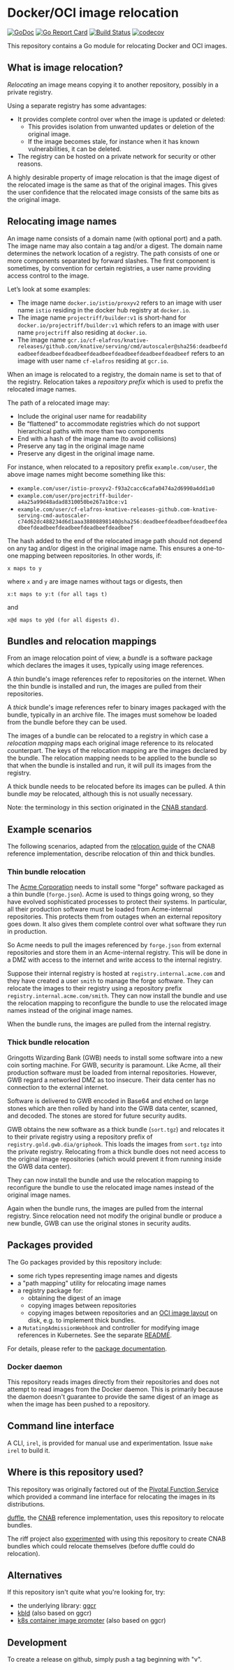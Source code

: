 # Docker/OCI image relocation

[![GoDoc](https://godoc.org/github.com/pivotal/image-relocation?status.svg)](https://godoc.org/github.com/pivotal/image-relocation)
[![Go Report Card](https://goreportcard.com/badge/pivotal/image-relocation)](https://goreportcard.com/report/pivotal/image-relocation)
[![Build Status](https://dev.azure.com/projectriff/pivotal-image-relocation/_apis/build/status/pivotal.image-relocation?branchName=master)](https://dev.azure.com/projectriff/pivotal-image-relocation/_build/latest?definitionId=11&branchName=master)
[![codecov](https://codecov.io/gh/pivotal/image-relocation/branch/master/graph/badge.svg)](https://codecov.io/gh/pivotal/image-relocation)

This repository contains a Go module for relocating Docker and OCI images.

## What is image relocation?
_Relocating_ an image means copying it to another repository, possibly in a private registry.

Using a separate registry has some advantages:
* It provides complete control over when the image is updated or deleted:
    * This provides isolation from unwanted updates or deletion of the original image.
    * If the image becomes stale, for instance when it has known vulnerabilities, it can be deleted.
* The registry can be hosted on a private network for security or other reasons.

A highly desirable property of image relocation is that the image digest of the relocated image is the same as that of the original images.
This gives the user confidence that the relocated image consists of the same bits as the original image.

## Relocating image names
An image name consists of a domain name (with optional port) and a path. The image name may also contain a tag and/or a digest.
The domain name determines the network location of a registry.
The path consists of one or more components separated by forward slashes.
The first component is sometimes, by convention for certain registries, a user name providing access control to the image.

Let’s look at some examples:
* The image name `docker.io/istio/proxyv2` refers to an image with user name `istio` residing in the docker hub registry at `docker.io`.
* The image name `projectriff/builder:v1` is short-hand for `docker.io/projectriff/builder:v1` which refers to an image with user name `projectriff` also residing at `docker.io`.
* The image name `gcr.io/cf-elafros/knative-releases/github.com/knative/serving/cmd/autoscaler@sha256:deadbeefdeadbeefdeadbeefdeadbeefdeadbeefdeadbeefdeadbeefdeadbeef` refers to an image with user name `cf-elafros` residing at `gcr.io`.

When an image is relocated to a registry, the domain name is set to that of the registry.
Relocation takes a _repository prefix_ which is used to prefix the relocated image names.

The path of a relocated image may:
* Include the original user name for readability
* Be “flattened” to accommodate registries which do not support hierarchical paths with more than two components
* End with a hash of the image name (to avoid collisions)
* Preserve any tag in the original image name
* Preserve any digest in the original image name.

For instance, when relocated to a repository prefix `example.com/user`, the above image names might become something like this:
* `example.com/user/istio-proxyv2-f93a2cacc6cafa0474a2d6990a4dd1a0`
* `example.com/user/projectriff-builder-a4a25a99d48adad8310050be267a10ce:v1`
* `example.com/user/cf-elafros-knative-releases-github.com-knative-serving-cmd-autoscaler-c74d62dc488234d6d1aaa38808898140@sha256:deadbeefdeadbeefdeadbeefdeadbeefdeadbeefdeadbeefdeadbeefdeadbeef`

The hash added to the end of the relocated image path should not depend on any tag and/or digest in
the original image name. This ensures a one-to-one mapping between repositories. In other words, if:

    x maps to y

where `x` and `y` are image names without tags or digests, then

    x:t maps to y:t (for all tags t)

and

    x@d maps to y@d (for all digests d).

## Bundles and relocation mappings

From an image relocation point of view, a _bundle_ is a software package which declares the images it uses,
typically using image references.

A _thin_ bundle's image references refer to repositories on the internet.
When the thin bundle is installed and run, the images are pulled from their repositories.

A _thick_ bundle's image references refer to binary images packaged with the bundle, typically in an archive file.
The images must somehow be loaded from the bundle before they can be used.

The images of a bundle can be relocated to a registry in which case a _relocation mapping_ maps
each original image reference to its relocated counterpart. The keys of the relocation mapping are the images
declared by the bundle. The relocation mapping needs to be applied to the bundle so that when the bundle
is installed and run, it will pull its images from the registry.

A thick bundle needs to be relocated before its images can be pulled.
A thin bundle _may_ be relocated, although this is not usually necessary.

Note: the terminology in this section originated in the [CNAB standard](https://cnab.io/).

## Example scenarios

The following scenarios, adapted from the
[relocation guide](https://github.com/deislabs/duffle/blob/master/docs/guides/relocation-guide.md) of the CNAB reference
implementation, describe relocation of thin and thick bundles.

### Thin bundle relocation

The [Acme Corporation](https://en.wikipedia.org/wiki/Acme_Corporation) needs to install some "forge" software packaged as a thin bundle (`forge.json`).
Acme is used to things going wrong, so they have evolved sophisticated processes to protect their systems.
In particular, all their production software must be loaded from Acme-internal repositories.
This protects them from outages when an external repository goes down.
It also gives them complete control over what software they run in production.

So Acme needs to pull the images referenced by `forge.json` from external repositories and store them in an Acme-internal registry.
This will be done in a DMZ with access to the internet and write access to the internal registry.

Suppose their internal registry is hosted at `registry.internal.acme.com` and they have created a user `smith` to manage the forge software.
They can relocate the images to their registry using a repository prefix `registry.internal.acme.com/smith`.
They can now install the bundle and use the relocation mapping to reconfigure the bundle to use
the relocated image names instead of the original image names.

When the bundle runs, the images are pulled from the internal registry.

### Thick bundle relocation

Gringotts Wizarding Bank (GWB) needs to install some software into a new coin sorting machine.
For GWB, security is paramount. Like Acme, all their production software must be loaded from internal repositories.
However, GWB regard a networked DMZ as too insecure. Their data center has no connection to the external internet.

Software is delivered to GWB encoded in Base64 and etched on large stones which are then rolled by hand into the
GWB data center, scanned, and decoded. The stones are stored for future security audits.

GWB obtains the new software as a thick bundle (`sort.tgz`) and relocates it to their private registry 
using a repository prefix of `registry.gold.gwb.dia/griphook`. 
This loads the images from `sort.tgz` into the private registry. Relocating from a thick bundle does not need
access to the original image repositories (which would prevent it from running inside the GWB data center).  

They can now install the bundle and use the relocation mapping to reconfigure the bundle to use
the relocated image names instead of the original image names.

Again when the bundle runs, the images are pulled from the internal registry.
Since relocation need not modify the original bundle or produce a new bundle, GWB can use the original stones
in security audits.

## Packages provided

The Go packages provided by this repository include:
 * some rich types representing image names and digests
 * a "path mapping" utility for relocating image names
 * a registry package for:
   * obtaining the digest of an image
   * copying images between repositories
   * copying images between repositories and an [OCI image layout](https://github.com/opencontainers/image-spec/blob/master/image-layout.md) on disk, e.g. to implement thick bundles.
 * a `MutatingAdmissionWebhook` and controller for modifying image references in Kubernetes. See the separate [README](cmd/image-relocation-webhook/README.md).

For details, please refer to the [package documentation](https://godoc.org/github.com/pivotal/image-relocation).

### Docker daemon

This repository reads images directly from their repositories and does not attempt to read images
from the Docker daemon. This is primarily because the daemon doesn't guarantee to provide the 
same digest of an image as when the image has been pushed to a repository.

## Command line interface

A CLI, `irel`, is provided for manual use and experimentation. Issue `make irel` to build it.

## Where is this repository used?

This repository was originally factored out of the [Pivotal Function Service](https://pivotal.io/platform/pivotal-function-service)
which provided a command line interface for relocating the images in its distributions.

[duffle](https://github.com/deislabs/duffle), the [CNAB](https://cnab.io/) reference implementation, uses this repository to relocate bundles.

The riff project also [experimented](https://github.com/projectriff/cnab-k8s-installer-base) with using this
repository to create CNAB bundles which could relocate themselves (before duffle could do relocation).

## Alternatives

If this repository isn't quite what you're looking for, try:
* the underlying library: [ggcr](https://github.com/google/go-containerregistry)
* [kbld](https://github.com/k14s/kbld) (also based on ggcr)
* [k8s container image promoter](https://github.com/kubernetes-sigs/k8s-container-image-promoter) (also based on ggcr)

## Development

To create a release on github, simply push a tag beginning with "v".